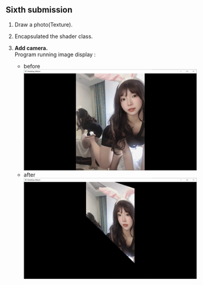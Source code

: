 ## Sixth submission

1. Draw a photo(Texture).  

2. Encapsulated the shader class.  

3. __Add camera.__  
    Program running image display :  
    - before
    ![img](camera1.png)
    - after
    ![img](camera2.png)